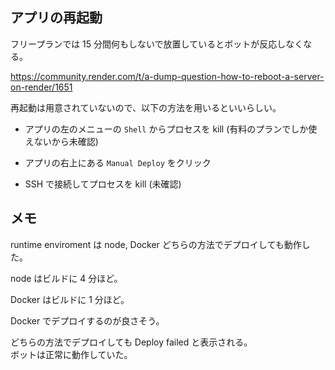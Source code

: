 ## アプリの再起動

フリープランでは 15 分間何もしないで放置しているとボットが反応しなくなる。

https://community.render.com/t/a-dump-question-how-to-reboot-a-server-on-render/1651

再起動は用意されていないので、以下の方法を用いるといいらしい。

- アプリの左のメニューの `Shell` からプロセスを kill (有料のプランでしか使えないから未確認)

- アプリの右上にある `Manual Deploy` をクリック

- SSH で接続してプロセスを kill (未確認)

## メモ

runtime enviroment は node, Docker どちらの方法でデプロイしても動作した。

node はビルドに 4 分ほど。

Docker はビルドに 1 分ほど。

Docker でデプロイするのが良さそう。

どちらの方法でデプロイしても Deploy failed と表示される。  
ボットは正常に動作していた。
